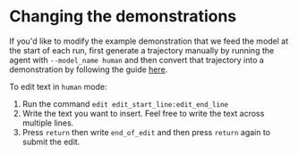 # Changing the demonstrations

If you'd like to modify the example demonstration that we feed the model at the start of each run, first generate a trajectory manually by running the agent with ```--model_name human``` 
and then convert that trajectory into a demonstration by following the guide [here](https://github.com/princeton-nlp/SWE-agent/tree/main/make_demos). 

To edit text in ```human``` mode:

1. Run the command ```edit edit_start_line:edit_end_line```
2. Write the text you want to insert. Feel free to write the text across multiple lines. 
3. Press ```return``` then write ```end_of_edit``` and then press ```return``` again to submit the edit.
